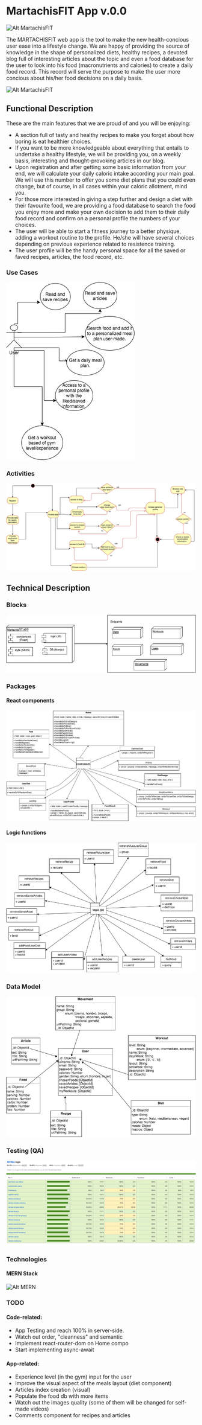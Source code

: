 # MartachisFIT App v.0.0

![Alt MartachisFIT](https://res.cloudinary.com/beto-cloud-name/image/upload/c_scale,h_300/v1608012803/Martachis_fit_fondo_blanco_areyij.png "MartachisFIT Logo")

The MARTACHISFIT web app is the tool to make the new health-concious user ease into a lifestyle change. We are happy of providing the source of knowledge in the shape of personalized diets, healthy recipes, a devoted blog full of interesting articles about the topic and even a food database for the user to look into his food (macronutrients and calories) to create a daily food record. This record will serve the purpose to make the user more concious about his/her food decisions on a daily basis.


![Alt MartachisFIT](https://media.giphy.com/media/3PBjjsWzbyvMA/giphy.gif "MartachisFIT App")

## Functional Description

These are the main features that we are proud of and you will be enjoying:

- A section full of tasty and healthy recipes to make you forget about how boring is eat healthier choices.
- If you want to be more knowledgeable about everything that entails to undertake a healthy lifestyle, we will be providing you, on a weekly basis, interesting and thought-provoking articles in our blog.
- Upon registration and after getting some basic information from your end, we will calculate your daily caloric intake according your main goal.
We will use this number to offer you some diet plans that you could even change, but of course, in all cases within your caloric allotment, mind you.
- For those more interested in giving a step further and design a diet with their favourite food, we are providing a food database to search the food you enjoy more and make your own decision to add them to their daily food record and confirm on a personal profile the numbers of your choices.
- The user will be able to start a fitness journey to a better physique, adding a workout routine to the profile. He/she will have several choices depending on previous experience related to resistence training.
- The user profile will be the handy personal space for all the saved or faved recipes, articles, the food record, etc.


### Use Cases

![Alt Use Cases](./martachisfit-doc/images/use-cases.jpg "Use Cases")

### Activities

![Alt Operate activity](./martachisfit-doc/images/activity-diagram.jpg "Operate activity")

## Technical Description

### Blocks

![Alt Blocks](./martachisfit-doc/images/blocks.jpg "Blocks")

### Packages

#### React components

![Alt React comonents](./martachisfit-doc/images/components.jpg "React components")

#### Logic functions

![Alt Logic functions](./martachisfit-doc/images/logic.jpg "Logic functions")

### Data Model

![Alt Models](./martachisfit-doc/images/models.jpg)

### Testing (QA)

![Alt Testing](./martachisfit-doc/images/testing-coverage.png "Testing server side")

### Technologies

#### MERN Stack

![Alt MERN](https://i.morioh.com/200630/7055e259.jpg "MERN")

### TODO

#### Code-related:
- App Testing and reach 100% in server-side.
- Watch out order, "cleanness" and semantic
- Implement react-router-dom on Home compo
- Start implementing async-await

#### App-related:
- Experience level (in the gym) input for the user
- Improve the visual aspect of the meals layout (diet component)
- Articles index creation (visual)
- Populate the food db with more items
- Watch out the images quality (some of them will be changed for self-made videos)
- Comments component for recipes and articles


